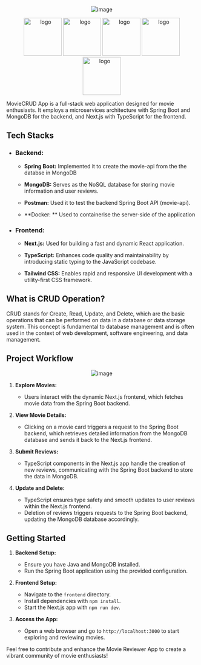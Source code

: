<div align="center">

![image](https://github.com/Debaditya-Som/movieCRUD/assets/121785700/21bebcc4-81b2-493c-b418-c9833189a46c)

</div>

<div align="center">
  <img src="https://img.shields.io/badge/spring-%236DB33F.svg?style=for-the-badge&logo=spring&logoColor=white" alt="logo" width="100" />
  <img src="https://img.shields.io/badge/MongoDB-4EA94B?style=for-the-badge&logo=mongodb&logoColor=white" alt="logo" width="100" />
  <img src="https://img.shields.io/badge/Node.js-43853D?style=for-the-badge&logo=node.js&logoColor=white" alt="logo" width="100" />

   <img src="https://img.shields.io/badge/TypeScript-007ACC?style=for-the-badge&logo=typescript&logoColor=white" alt="logo" width="100" />
  <img src="https://img.shields.io/badge/Tailwind_CSS-38B2AC?style=for-the-badge&logo=tailwind-css&logoColor=white" alt="logo" width="100" />
</div>


MovieCRUD App is a full-stack web application designed for movie enthusiasts. It employs a microservices architecture with Spring Boot and MongoDB for the backend, and Next.js with TypeScript for the frontend.



## Tech Stacks

 - ### Backend:

    - **Spring Boot:**  Implemented it to create the movie-api from the the databse in MongoDB

    - **MongoDB:**  Serves as the NoSQL database for storing movie information and user reviews.

    - **Postman:**  Used it to test the backend Spring Boot API (movie-api).
  
    - **Docker: ** Used to containerise the server-side of the application  

- ### Frontend:

    - **Next.js:**  Used for building a fast and dynamic React application.

    - **TypeScript:** Enhances code quality and maintainability by introducing static typing to the JavaScript codebase.

    - **Tailwind CSS:** Enables rapid and responsive UI development with a utility-first CSS framework.

## What is CRUD Operation?


CRUD stands for Create, Read, Update, and Delete, which are the basic operations that can be performed on data in a database or data storage system. 
This concept is fundamental to database management and is often used in the context of web development, software engineering, and data management.

## Project Workflow

<div align="center">
 
![image](https://github.com/Debaditya-Som/movieCRUD/assets/121785700/c6655666-27d5-4739-bf30-6b9bfe34b17c)


</div>

1. **Explore Movies:**
   - Users interact with the dynamic Next.js frontend, which fetches movie data from the Spring Boot backend.

2. **View Movie Details:**
   - Clicking on a movie card triggers a request to the Spring Boot backend, which retrieves detailed information from the MongoDB database and sends it back to the Next.js frontend.

3. **Submit Reviews:**
   - TypeScript components in the Next.js app handle the creation of new reviews, communicating with the Spring Boot backend to store the data in MongoDB.

4. **Update and Delete:**
   - TypeScript ensures type safety and smooth updates to user reviews within the Next.js frontend.
   - Deletion of reviews triggers requests to the Spring Boot backend, updating the MongoDB database accordingly.

## Getting Started

1. **Backend Setup:**
   - Ensure you have Java and MongoDB installed.
   - Run the Spring Boot application using the provided configuration.

2. **Frontend Setup:**
   - Navigate to the `frontend` directory.
   - Install dependencies with `npm install`.
   - Start the Next.js app with `npm run dev`.

3. **Access the App:**
   - Open a web browser and go to `http://localhost:3000` to start exploring and reviewing movies.

Feel free to contribute and enhance the Movie Reviewer App to create a vibrant community of movie enthusiasts!
